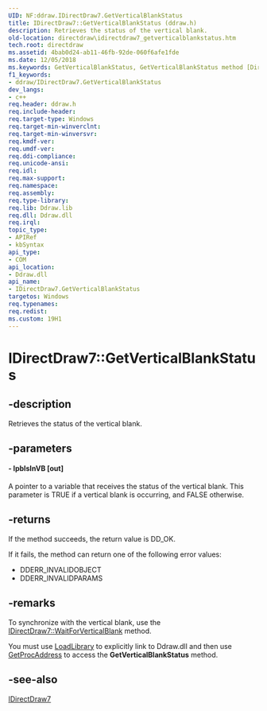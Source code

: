 ```yaml
---
UID: NF:ddraw.IDirectDraw7.GetVerticalBlankStatus
title: IDirectDraw7::GetVerticalBlankStatus (ddraw.h)
description: Retrieves the status of the vertical blank.
old-location: directdraw\idirectdraw7_getverticalblankstatus.htm
tech.root: directdraw
ms.assetid: 4bab0d24-ab11-46fb-92de-060f6afe1fde
ms.date: 12/05/2018
ms.keywords: GetVerticalBlankStatus, GetVerticalBlankStatus method [DirectDraw], GetVerticalBlankStatus method [DirectDraw],IDirectDraw7 interface, IDirectDraw7 interface [DirectDraw],GetVerticalBlankStatus method, IDirectDraw7.GetVerticalBlankStatus, IDirectDraw7::GetVerticalBlankStatus, ddraw/IDirectDraw7::GetVerticalBlankStatus, directdraw.idirectdraw7_getverticalblankstatus
f1_keywords:
- ddraw/IDirectDraw7.GetVerticalBlankStatus
dev_langs:
- c++
req.header: ddraw.h
req.include-header: 
req.target-type: Windows
req.target-min-winverclnt: 
req.target-min-winversvr: 
req.kmdf-ver: 
req.umdf-ver: 
req.ddi-compliance: 
req.unicode-ansi: 
req.idl: 
req.max-support: 
req.namespace: 
req.assembly: 
req.type-library: 
req.lib: Ddraw.lib
req.dll: Ddraw.dll
req.irql: 
topic_type:
- APIRef
- kbSyntax
api_type:
- COM
api_location:
- Ddraw.dll
api_name:
- IDirectDraw7.GetVerticalBlankStatus
targetos: Windows
req.typenames: 
req.redist: 
ms.custom: 19H1
---
```


# IDirectDraw7::GetVerticalBlankStatus


## -description


Retrieves the status of the vertical blank.


## -parameters






#### - lpbIsInVB [out]

A pointer to a variable that receives the status of the vertical blank. This parameter is TRUE if a vertical blank is occurring, and FALSE otherwise.


## -returns



If the method succeeds, the return value is DD_OK.



If it fails, the method can return one of the following error values:

<ul>
<li>DDERR_INVALIDOBJECT</li>
<li>DDERR_INVALIDPARAMS</li>
</ul>



## -remarks



To synchronize with the vertical blank, use the <a href="https://docs.microsoft.com/windows/desktop/api/ddraw/nf-ddraw-idirectdraw7-waitforverticalblank">IDirectDraw7::WaitForVerticalBlank</a> method.

You must use <a href="https://docs.microsoft.com/windows/desktop/api/libloaderapi/nf-libloaderapi-loadlibrarya">LoadLibrary</a> to explicitly link to Ddraw.dll and then use <a href="https://docs.microsoft.com/windows/desktop/api/libloaderapi/nf-libloaderapi-getprocaddress">GetProcAddress</a> to access the <b>GetVerticalBlankStatus</b> method.




## -see-also




<a href="https://docs.microsoft.com/windows/desktop/api/ddraw/nn-ddraw-idirectdraw7">IDirectDraw7</a>
 

 

